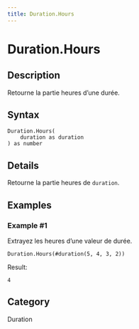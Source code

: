 ```yaml
---
title: Duration.Hours
---
```


# Duration.Hours


## Description

Retourne la partie heures d’une durée.


## Syntax

```powerquery
Duration.Hours(
    duration as duration
) as number
```


## Details

Retourne la partie heures de <code>duration</code>.


## Examples

### Example #1 
Extrayez les heures d’une valeur de durée.
```powerquery
Duration.Hours(#duration(5, 4, 3, 2))
```

Result: 
```powerquery
4
```




## Category
Duration
